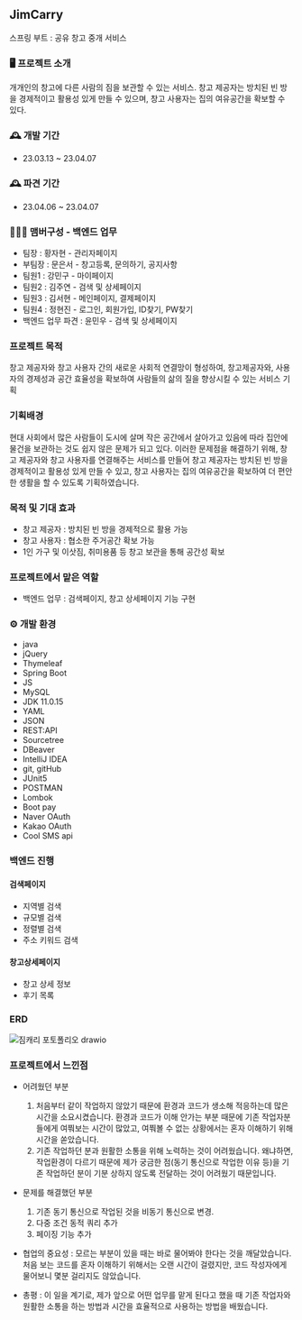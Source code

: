 ## JimCarry
스프링 부트 : 공유 창고 중개 서비스


### :desktop_computer: 프로젝트 소개
개개인의 창고에 다른 사람의 짐을 보관할 수 있는 서비스.
창고 제공자는 방치된 빈 방을 경제적이고 활용성 있게 만들 수 있으며, 창고 사용자는 집의 여유공간을 확보할 수 있다.


### :mantelpiece_clock: 개발 기간
* 23.03.13 ~ 23.04.07
  
### :mantelpiece_clock: 파견 기간
* 23.04.06 ~ 23.04.07

### :people_holding_hands: 맴버구성 - 백엔드 업무
 - 팀장  : 황자현 - 관리자페이지
 - 부팀장 : 문은서 - 창고등록, 문의하기, 공지사항
 - 팀원1 : 강민구 - 마이페이지
 - 팀원2 : 김주연 - 검색 및 상세페이지
 - 팀원3 : 김서현 - 메인페이지, 결제페이지
 - 팀원4 : 정현진 - 로그인, 회원가입, ID찾기, PW찾기
 - 백엔드 업무 파견 : 윤민우 - 검색 및 상세페이지


### 프로젝트 목적
창고 제공자와 창고 사용자 간의 새로운 사회적 연결망이 형성하여, 창고제공자와, 사용자의 경제성과 공간 효율성을 확보하여 사람들의 삶의 질을 향상시킬 수 있는 서비스 기획


### 기획배경
현대 사회에서 많은 사람들이 도시에 살며 작은 공간에서 살아가고 있음에 따라 집안에 물건을 보관하는 것도 쉽지 않은 문제가 되고 있다. 이러한 문제점을 해결하기 위해, 창고 제공자와 창고 사용자를 연결해주는 서비스를 만들어 창고 제공자는 방치된 빈 방을 경제적이고 활용성 있게 만들 수 있고, 창고 사용자는 집의 여유공간을 확보하여 더 편안한 생활을 할 수 있도록 기획하였습니다.


### 목적 및 기대 효과
- 창고 제공자 : 방치된 빈 방을 경제적으로 활용 가능
- 창고 사용자 : 협소한 주거공간 확보 가능
- 1인 가구 및 이삿짐, 취미용품 등 창고 보관을 통해 공간성 확보


### 프로젝트에서 맡은 역할
- 백엔드 업무 : 검색페이지, 창고 상세페이지 기능 구현


### :gear: 개발 환경
- java
- jQuery
- Thymeleaf
- Spring Boot
- JS
- MySQL
- JDK 11.0.15
- YAML
- JSON
- REST:API
- Sourcetree
- DBeaver
- IntelliJ IDEA
- git, gitHub
- JUnit5
- POSTMAN
- Lombok
- Boot pay
- Naver OAuth
- Kakao OAuth
- Cool SMS api



### 백엔드 진행
#### 검색페이지
 - 지역별 검색
 - 규모별 검색
 - 정렬별 검색
 - 주소 키워드 검색


#### 창고상세페이지
- 창고 상세 정보
- 후기 목록 


### ERD
![짐캐리 포토폴리오 drawio](https://user-images.githubusercontent.com/122762287/233322002-5be1e3da-90ba-4e2a-ab88-38ad95b48aaf.png)


### 프로젝트에서 느낀점
- 어려웠던 부분
  1. 처음부터 같이 작업하지 않았기 때문에 환경과 코드가 생소해 적응하는데 많은 시간을 소요시켰습니다.
     환경과 코드가 이해 안가는 부분 때문에 기존 작업자분들에게 여쭤보는 시간이 많았고, 여쭤볼 수 없는 상황에서는 혼자 이해하기 위해 시간을 쏟았습니다.
  2. 기존 작업하던 분과 원활한 소통을 위해 노력하는 것이 어려웠습니다. 왜냐하면, 작업환경이 다르기 때문에 제가 궁금한 점(동기 통신으로 작업한 이유 등)을 기존 작업하던 분이 기분 상하지 않도록 전달하는 것이 어려웠기 때문입니다.
   
- 문제를 해결했던 부분
  1. 기존 동기 통신으로 작업된 것을 비동기 통신으로 변경.
  2. 다중 조건 동적 쿼리 추가
  3. 페이징 기능 추가
 
- 협업의 중요성
 : 모르는 부분이 있을 때는 바로 물어봐야 한다는 것을 깨달았습니다. 처음 보는 코드를 혼자 이해하기 위해서는 오랜 시간이 걸렸지만,
    코드 작성자에게 물어보니 몇분 걸리지도 않았습니다.
    
  
- 총평
: 이 일을 계기로, 제가 앞으로 어떤 업무를 맡게 된다고 했을 때 기존 작업자와 원활한 소통을 하는 방법과 시간을 효율적으로 사용하는 방법을 배웠습니다.
